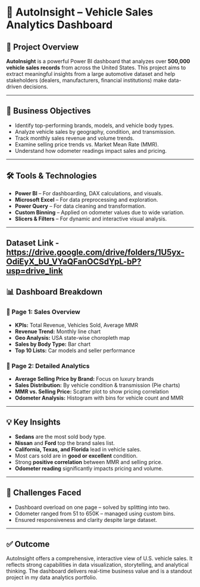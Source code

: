 # 🚗 AutoInsight – Vehicle Sales Analytics Dashboard

## 📌 Project Overview
**AutoInsight** is a powerful Power BI dashboard that analyzes over **500,000 vehicle sales records** from across the United States. This project aims to extract meaningful insights from a large automotive dataset and help stakeholders (dealers, manufacturers, financial institutions) make data-driven decisions.

---

## 🎯 Business Objectives
- Identify top-performing brands, models, and vehicle body types.
- Analyze vehicle sales by geography, condition, and transmission.
- Track monthly sales revenue and volume trends.
- Examine selling price trends vs. Market Mean Rate (MMR).
- Understand how odometer readings impact sales and pricing.

---

## 🛠 Tools & Technologies
- **Power BI** – For dashboarding, DAX calculations, and visuals.
- **Microsoft Excel** – For data preprocessing and exploration.
- **Power Query** – For data cleaning and transformation.
- **Custom Binning** – Applied on odometer values due to wide variation.
- **Slicers & Filters** – For dynamic and interactive visual analysis.

---

## Dataset Link - https://drive.google.com/drive/folders/1U5yx-OdiEyX_bU_VYaQFanOCSdYpL-bP?usp=drive_link

## 📊 Dashboard Breakdown

### 📄 Page 1: Sales Overview
- **KPIs:** Total Revenue, Vehicles Sold, Average MMR
- **Revenue Trend:** Monthly line chart
- **Geo Analysis:** USA state-wise choropleth map
- **Sales by Body Type:** Bar chart
- **Top 10 Lists:** Car models and seller performance

### 📄 Page 2: Detailed Analytics
- **Average Selling Price by Brand:** Focus on luxury brands
- **Sales Distribution:** By vehicle condition & transmission (Pie charts)
- **MMR vs. Selling Price:** Scatter plot to show pricing correlation
- **Odometer Analysis:** Histogram with bins for vehicle count and MMR

---

## 💡 Key Insights
- **Sedans** are the most sold body type.
- **Nissan** and **Ford** top the brand sales list.
- **California, Texas, and Florida** lead in vehicle sales.
- Most cars sold are in **good or excellent** condition.
- Strong **positive correlation** between MMR and selling price.
- **Odometer reading** significantly impacts pricing and volume.

---

## 🚧 Challenges Faced
- Dashboard overload on one page – solved by splitting into two.
- Odometer ranged from 51 to 650K – managed using custom bins.
- Ensured responsiveness and clarity despite large dataset.

---

## ✅ Outcome
AutoInsight offers a comprehensive, interactive view of U.S. vehicle sales. It reflects strong capabilities in data visualization, storytelling, and analytical thinking. The dashboard delivers real-time business value and is a standout project in my data analytics portfolio.

